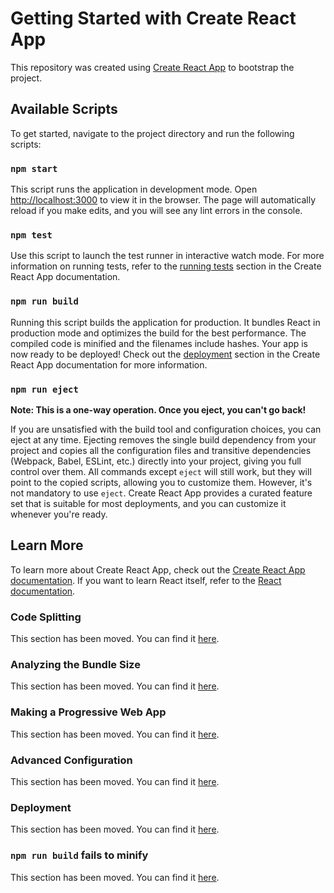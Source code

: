# Getting Started with Create React App

This repository was created using [Create React App](https://github.com/facebook/create-react-app) to bootstrap the project.

## Available Scripts

To get started, navigate to the project directory and run the following scripts:

### `npm start`

This script runs the application in development mode. Open [http://localhost:3000](http://localhost:3000) to view it in the browser. The page will automatically reload if you make edits, and you will see any lint errors in the console.

### `npm test`

Use this script to launch the test runner in interactive watch mode. For more information on running tests, refer to the [running tests](https://facebook.github.io/create-react-app/docs/running-tests) section in the Create React App documentation.

### `npm run build`

Running this script builds the application for production. It bundles React in production mode and optimizes the build for the best performance. The compiled code is minified and the filenames include hashes. Your app is now ready to be deployed! Check out the [deployment](https://facebook.github.io/create-react-app/docs/deployment) section in the Create React App documentation for more information.

### `npm run eject`

**Note: This is a one-way operation. Once you eject, you can't go back!**

If you are unsatisfied with the build tool and configuration choices, you can eject at any time. Ejecting removes the single build dependency from your project and copies all the configuration files and transitive dependencies (Webpack, Babel, ESLint, etc.) directly into your project, giving you full control over them. All commands except `eject` will still work, but they will point to the copied scripts, allowing you to customize them. However, it's not mandatory to use `eject`. Create React App provides a curated feature set that is suitable for most deployments, and you can customize it whenever you're ready.

## Learn More

To learn more about Create React App, check out the [Create React App documentation](https://facebook.github.io/create-react-app/docs/getting-started). If you want to learn React itself, refer to the [React documentation](https://reactjs.org/).

### Code Splitting

This section has been moved. You can find it [here](https://facebook.github.io/create-react-app/docs/code-splitting).

### Analyzing the Bundle Size

This section has been moved. You can find it [here](https://facebook.github.io/create-react-app/docs/analyzing-the-bundle-size).

### Making a Progressive Web App

This section has been moved. You can find it [here](https://facebook.github.io/create-react-app/docs/making-a-progressive-web-app).

### Advanced Configuration

This section has been moved. You can find it [here](https://facebook.github.io/create-react-app/docs/advanced-configuration).

### Deployment

This section has been moved. You can find it [here](https://facebook.github.io/create-react-app/docs/deployment).

### `npm run build` fails to minify

This section has been moved. You can find it [here](https://facebook.github.io/create-react-app/docs/troubleshooting#npm-run-build-fails-to-minify).